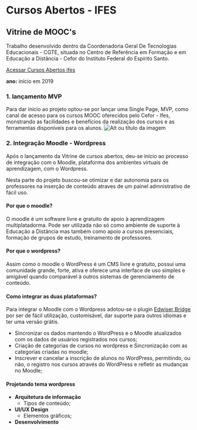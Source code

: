 # Cursos Abertos - IFES
## Vitrine de MOOC's
Trabalho desenvolvido dentro da Coordenadoria Geral De Tecnologias Educacionais - CGTE, situada no Centro de Referência em Formação e em Educação a Distância - Cefor do Instituto Federal do Espírito Santo.

[Acessar Cursos Abertos ifes](http://mooc.cefor.ifes.edu.br)

**ano:** início em 2019

### **1. lançamento MVP**

Para dar início ao projeto optou-se por lançar uma Single Page, MVP, como canal de acesso para os cursos MOOC oferecidos pelo Cefor - Ifes, monstrando as facilidades e benefícios da realização dos cursos e as ferramentas disponíveis para os alunos.
![Alt ou título da imagem](/vitrine.png)

### **2. Integração Moodle - Wordpress**

Após o lançamento da Vitrine de cursos abertos, deu-se início ao processo de integração com o Moodle, plataforma dos ambientes virtuais de aprendizagem, com o Wordpress.

Nesta parte do projeto buscou-se otimizar e dar autonomia para os professores na inserção de conteúdo atraves de um painel admnistrativo de fácil uso.

#### Por que o moodle?

O moodle é um software livre e gratuito de apoio à aprendizagem multiplatadorma. Pode ser utilizada não só como ambiente de suporte à Educação a Distância mas também como apoio a cursos presenciais, formação de grupos de estudo, treinamento de professores.

#### Por que o wordpress?

Assim como o moodle o WordPress é um CMS livre e gratuito, possui uma comunidade grande, forte, ativa e oferece uma interface de uso simples e amigável quando comparável à outros sistemas de gerenciamento de conteúdo.

#### Como integrar as duas plataformas?

Para integrar o Moodle com o Wordpress adotou-se o plugin [Edwiser Bridge](https://edwiser.org/bridge/) por ser de fácil utilização, customisável, dar suporte para outros idiomas e ter uma versão grátis.

- Sincronizar os dados mantendo o WordPress e o Moodle atualizados com os dados de usuários registrados nos cursos;
- Criação de categorias de cursos no wordpress e Sincronização com as categorias criadas no moodle;
- Inscrever e cancelar a inscrição de alunos no WordPress, permitindo, ou não, o registro nos cursos através do WordPress e refletir as mudanças no Moodle;

#### Projetando tema wordpress

- **Arquitetura de informação**
	- Tipos de conteúdo;
- **UI/UX Design**
	- Elementos gráficos;
- **Desenvolvimento**



